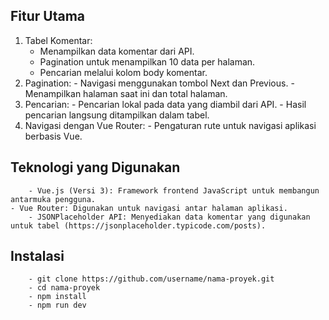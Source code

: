 ## Fitur Utama
1. 	Tabel Komentar: 
	- Menampilkan data komentar dari API.
	- Pagination untuk menampilkan 10 data per halaman.
	- Pencarian melalui kolom body komentar.
2.	Pagination: 
    	- Navigasi menggunakan tombol Next dan Previous.
    	- Menampilkan halaman saat ini dan total halaman.
3.	Pencarian: 
    	- Pencarian lokal pada data yang diambil dari API.
    	- Hasil pencarian langsung ditampilkan dalam tabel.
4.	Navigasi dengan Vue Router: 
    	- Pengaturan rute untuk navigasi aplikasi berbasis Vue.

## Teknologi yang Digunakan
    	- Vue.js (Versi 3): Framework frontend JavaScript untuk membangun antarmuka pengguna.
   	- Vue Router: Digunakan untuk navigasi antar halaman aplikasi.
    	- JSONPlaceholder API: Menyediakan data komentar yang digunakan untuk tabel (https://jsonplaceholder.typicode.com/posts).

## Instalasi
    	- git clone https://github.com/username/nama-proyek.git
    	- cd nama-proyek
    	- npm install
    	- npm run dev
